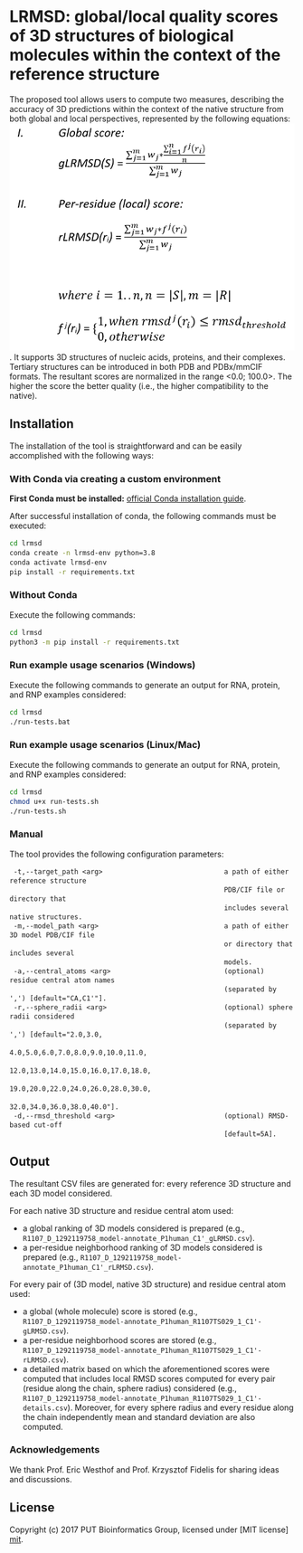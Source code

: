 # LRMSD: global/local quality scores of 3D structures of biological molecules within the context of the reference structure

The proposed tool allows users to compute two measures, describing the accuracy of 3D predictions within the context of the native structure from both global and local perspectives, represented by the following equations: ![scores](./doc/score-equations.png).
It supports 3D structures of nucleic acids, proteins, and their complexes. Tertiary structures can be introduced in both PDB and PDBx/mmCIF formats. The resultant scores are normalized in the range <0.0; 100.0>. The higher the score the better quality (i.e., the higher compatibility to the native).

## Installation

The installation of the tool is straightforward and can be easily accomplished with the following ways:

### With Conda via creating a custom environment

**First Conda must be installed:** [official Conda installation guide](https://docs.conda.io/projects/conda/en/latest/user-guide/install/index.html).

After successful installation of conda, the following commands must be executed:

```bash
cd lrmsd
conda create -n lrmsd-env python=3.8
conda activate lrmsd-env
pip install -r requirements.txt
```

### Without Conda

Execute the following commands:

```bash
cd lrmsd
python3 -m pip install -r requirements.txt
```

### Run example usage scenarios (Windows)

Execute the following commands to generate an output for RNA, protein, and RNP examples considered:

```bash
cd lrmsd
./run-tests.bat
```

### Run example usage scenarios (Linux/Mac)

Execute the following commands to generate an output for RNA, protein, and RNP examples considered:

```bash
cd lrmsd
chmod u+x run-tests.sh
./run-tests.sh
```

### Manual

The tool provides the following configuration parameters:

```
 -t,--target_path <arg>                              a path of either reference structure 
                                                     PDB/CIF file or directory that 
                                                     includes several native structures.
 -m,--model_path <arg>                               a path of either 3D model PDB/CIF file 
                                                     or directory that includes several 
                                                     models.
 -a,--central_atoms <arg>                            (optional) residue central atom names 
                                                     (separated by ',') [default="CA,C1'"].
 -r,--sphere_radii <arg>                             (optional) sphere radii considered 
                                                     (separated by ',') [default="2.0,3.0,
                                                     4.0,5.0,6.0,7.0,8.0,9.0,10.0,11.0,
                                                     12.0,13.0,14.0,15.0,16.0,17.0,18.0,
                                                     19.0,20.0,22.0,24.0,26.0,28.0,30.0,
                                                     32.0,34.0,36.0,38.0,40.0"].
 -d,--rmsd_threshold <arg>                           (optional) RMSD-based cut-off 
                                                     [default=5A].
```

## Output

The resultant CSV files are generated for: every reference 3D structure and each 3D model considered.

For each native 3D structure and residue central atom used:
- a global ranking of 3D models considered is prepared (e.g., `R1107_D_1292119758_model-annotate_P1human_C1'_gLRMSD.csv`).
- a per-residue neighborhood ranking of 3D models considered is prepared (e.g., `R1107_D_1292119758_model-annotate_P1human_C1'_rLRMSD.csv`).

For every pair of (3D model, native 3D structure) and residue central atom used: 
- a global (whole molecule) score is stored (e.g., `R1107_D_1292119758_model-annotate_P1human_R1107TS029_1_C1'-gLRMSD.csv`).
- a per-residue neighborhood scores are stored (e.g., `R1107_D_1292119758_model-annotate_P1human_R1107TS029_1_C1'-rLRMSD.csv`).
- a detailed matrix based on which the aforementioned scores were computed that includes local RMSD scores computed for every pair (residue along the chain, sphere radius) considered (e.g., `R1107_D_1292119758_model-annotate_P1human_R1107TS029_1_C1'-details.csv`). Moreover, for every sphere radius and every residue along the chain independently mean and standard deviation are also computed.

### Acknowledgements

We thank Prof. Eric Westhof and Prof. Krzysztof Fidelis for sharing ideas and discussions.

License
----
Copyright (c) 2017 PUT Bioinformatics Group, licensed under [MIT license] [mit].

[mit]: http://opensource.org/licenses/mit-license.php
